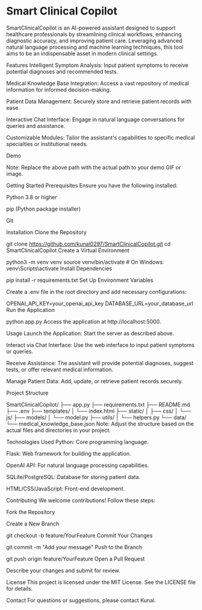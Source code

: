 # Smart Clinical Copilot
SmartClinicalCopilot is an AI-powered assistant designed to support healthcare professionals by streamlining clinical workflows, enhancing diagnostic accuracy, and improving patient care. Leveraging advanced natural language processing and machine learning techniques, this tool aims to be an indispensable asset in modern clinical settings.

Features
Intelligent Symptom Analysis: Input patient symptoms to receive potential diagnoses and recommended tests.

Medical Knowledge Base Integration: Access a vast repository of medical information for informed decision-making.

Patient Data Management: Securely store and retrieve patient records with ease.

Interactive Chat Interface: Engage in natural language conversations for queries and assistance.

Customizable Modules: Tailor the assistant's capabilities to specific medical specialties or institutional needs.

Demo

Note: Replace the above path with the actual path to your demo GIF or image.

Getting Started
Prerequisites
Ensure you have the following installed:

Python 3.8 or higher

pip (Python package installer)

Git

Installation
Clone the Repository


git clone https://github.com/kunal0297/SmartClinicalCopilot.git
cd SmartClinicalCopilot
Create a Virtual Environment


python3 -m venv venv
source venv/bin/activate  # On Windows: venv\Scripts\activate
Install Dependencies


pip install -r requirements.txt
Set Up Environment Variables

Create a .env file in the root directory and add necessary configurations:


OPENAI_API_KEY=your_openai_api_key
DATABASE_URL=your_database_url
Run the Application


python app.py
Access the application at http://localhost:5000.

Usage
Launch the Application: Start the server as described above.

Interact via Chat Interface: Use the web interface to input patient symptoms or queries.

Receive Assistance: The assistant will provide potential diagnoses, suggest tests, or offer relevant medical information.

Manage Patient Data: Add, update, or retrieve patient records securely.

Project Structure

SmartClinicalCopilot/
├── app.py
├── requirements.txt
├── README.md
├── .env
├── templates/
│   └── index.html
├── static/
│   ├── css/
│   └── js/
├── models/
│   └── model.py
├── utils/
│   └── helpers.py
└── data/
    └── medical_knowledge_base.json
Note: Adjust the structure based on the actual files and directories in your project.

Technologies Used
Python: Core programming language.

Flask: Web framework for building the application.

OpenAI API: For natural language processing capabilities.

SQLite/PostgreSQL: Database for storing patient data.

HTML/CSS/JavaScript: Front-end development.

Contributing
We welcome contributions! Follow these steps:

Fork the Repository

Create a New Branch


git checkout -b feature/YourFeature
Commit Your Changes


git commit -m "Add your message"
Push to the Branch


git push origin feature/YourFeature
Open a Pull Request

Describe your changes and submit for review.

License
This project is licensed under the MIT License. See the LICENSE file for details.

Contact
For questions or suggestions, please contact Kunal.

